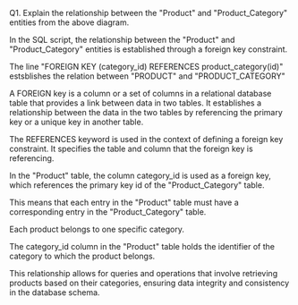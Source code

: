 Q1. Explain the relationship between the "Product" and "Product_Category" entities from the above diagram.

In the SQL script, the relationship between the "Product" and "Product_Category" entities is established through a foreign key constraint.

The line "FOREIGN KEY (category_id) REFERENCES product_category(id)" estsblishes the relation between "PRODUCT" and "PRODUCT_CATEGORY"

A FOREIGN key is a column or a set of columns in a relational database table that provides a link between data in two tables. It establishes 
a relationship between the data in the two tables by referencing the primary key or a unique key in another table.

The REFERENCES keyword is used in the context of defining a foreign key constraint. It specifies the table and column that the foreign key is referencing.

In the "Product" table, the column category_id is used as a foreign key, which references the primary key id of the "Product_Category" table. 

This means that each entry in the "Product" table must have a corresponding entry in the "Product_Category" table.

Each product belongs to one specific category.

The category_id column in the "Product" table holds the identifier of the category to which the product belongs.

This relationship allows for queries and operations that involve retrieving products based on their categories, ensuring data integrity and consistency 
in the database schema.
